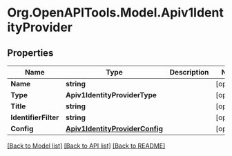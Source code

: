 # Org.OpenAPITools.Model.Apiv1IdentityProvider

## Properties

Name | Type | Description | Notes
------------ | ------------- | ------------- | -------------
**Name** | **string** |  | [optional] 
**Type** | **Apiv1IdentityProviderType** |  | [optional] 
**Title** | **string** |  | [optional] 
**IdentifierFilter** | **string** |  | [optional] 
**Config** | [**Apiv1IdentityProviderConfig**](Apiv1IdentityProviderConfig.md) |  | [optional] 

[[Back to Model list]](../README.md#documentation-for-models) [[Back to API list]](../README.md#documentation-for-api-endpoints) [[Back to README]](../README.md)

